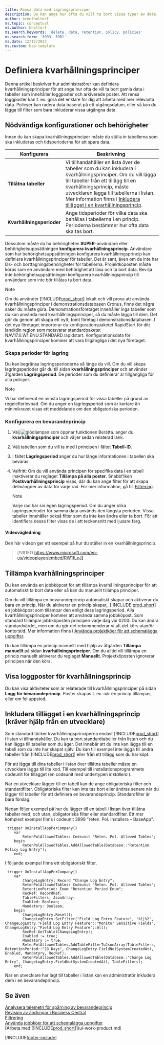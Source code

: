 ```yaml
---
title: Rensa data med lagringsprinciper
description: Du kan ange hur ofta du vill ta bort vissa typer av data.
author: brentholtorf
ms.topic: conceptual
ms.author: bholtorf
ms.search.keywords: 'delete, data, retention, policy, policies'
ms.search.form: '3903, 3901'
ms.date: 12/15/2023
ms.custom: bap-template
---
```

# Definiera kvarhållningsprinciper

Denna artikel beskriver hur administratörer kan definiera kvarhållningsprinciper för att ange hur ofta de vill ta bort gamla data i tabeller som innehåller loggposter och arkiverade poster. Att rensa loggposter kan t. ex. göra det enklare för dig att arbeta med mer relevanta data. Policyer kan radera data baserat på ett utgångsdatum, eller så kan du lägga till filter som bara inkluderar vissa utgångna data.

## Nödvändiga konfigurationer och behörigheter

Innan du kan skapa kvarhållningsprinciper måste du ställa in tabellerna som ska inkluderas och tidsperioderna för att spara data.

|Konfigurera  |Beskrivning  |
|---------|---------|
|**Tillåtna tabeller**     |Vi tillhandahåller en lista över de tabeller som du kan inkludera i kvarhållningsprinciper. Om du vill lägga till tabeller från ett tillägg till en kvarhållningsprincip, måste utvecklaren lägga till tabellerna i listan. Mer information finns i [Inkludera tillägget i en kvarhållningsprincip](admin-data-retention-policies.md#include-your-extension-in-a-retention-policy-requires-help-from-a-developer).          |
|**Kvarhållningsperioder**     |Ange tidsperioder för vilka data ska behållas i tabellerna i en princip. Perioderna bestämmer hur ofta data ska tas bort.         |

Dessutom måste du ha behörigheten **SUPER**-användare eller behörighetsuppsättningen **konfigurera kvarhållningsprincip**. Användare som har behörighetsuppsättningen konfigurera kvarhållningsprincip kan definiera kvarhållningsprinciper för tabeller. Det är sant, även om de inte har läs- och borttagningsbehörigheter för tabellerna. Projektköposten måste köras som en användare med behörighet att läsa och ta bort data. Bevilja inte behörighetsuppsättningen konfigurera kvarhållningsprincip till användare som inte bör tillåtas ta bort data.

> [!NOTE]
> Om du använder [!INCLUDE[prod_short](includes/prod_short.md)] lokalt och vill prova att använda kvarhållningsprinciper i demonstrationsdatabasen Cronus, finns det några saker du måste göra. Demonstrationsföretaget innehåller inga tabeller som du kan använda med kvarhållningsprinciper, så du måste lägga till dem. Det gör du genom att skapa ett nytt, tomt företag i demonstrationsdatabasen. I det nya företaget importerar du konfigurationspaketet RapidStart för ditt land/din region som motsvarar standardpaketet NAV17.0.W1.ENU.STANDARD.rapidstart. Konfigurationsdata för kvarhållningsprinciper kommer att vara tillgängliga i det nya företaget.

### Skapa perioder för lagring

Du kan begränsa lagringsperioderna så länge du vill. Om du vill skapa lagringsperioder går du till sidan **kvarhållningsprinciper** och använder åtgärden **Lagringsperiod**. De perioder som du definierar är tillgängliga för alla policyer.

> [!NOTE]
> Vi har definierat en minsta lagringsperiod för vissa tabeller på grund av regelefterlevnad. Om du anger en lagringsperiod som är kortare än minimikravet visas ett meddelande om den obligatoriska perioden.

### Konfigurera en bevarandeprincip

1. Välj ![glödlampan som öppnar funktionen Berätta.](media/ui-search/search_small.png "Berätta för mig vad du vill göra") anger du **kvarhållningsprinciper** och väljer sedan relaterad länk.
2. Välj tabellen som du vill ta med i principen i fältet **Tabell-ID**.
3. I fältet **Lagringsperiod** anger du hur länge informationen i tabellen ska bevaras.
4. Valfritt: Om du vill använda principen för specifika data i en tabell inaktiverar du reglaget **Tillämpa på alla poster**. Snabbfliken **Postkvarhållningsprincip** visas, där du kan ange filter för att skapa delmängder av data för varje rad. För mer information, gå till [Filtrering](ui-enter-criteria-filters.md#filtering).

   > [!NOTE]
   > Varje rad har sin egen lagringsperiod. Om du anger olika lagringsperioder för samma data används den längsta perioden. Vissa tabeller innehåller också filter som du inte kan ändra eller ta bort. För att identifiera dessa filter visas de i ett teckensnitt med ljusare färg.

#### Videovägledning

Den här videon ger ett exempel på hur du ställer in en kvarhållningsprincip.

>[!VIDEO https://www.microsoft.com/en-us/videoplayer/embed/RW1fLeJ]

## Tillämpa kvarhållningsprinciper

Du kan använda en jobbköpost för att tillämpa kvarhållningsprinciper för att automatiskt ta bort data eller så kan du manuellt tillämpa principer.

Om du vill tillämpa en bevarandeprincip automatiskt skapar och aktiverar du bara en princip. När du aktiverar en princip skapar,, [!INCLUDE [prod_short](includes/prod_short.md)] en jobbköpost som tillämpar den enligt dess lagringsperiod. Alla kvarhållningsprinciper kommer att använda samma jobbköpost. Som standard tillämpar jobbköposten principen varje dag vid 0200. Du kan ändra standardvärdet, men om du gör det rekommenderar vi att det körs utanför kontorstid. Mer information finns i [Använda projektköer för att schemalägga uppgifter](admin-job-queues-schedule-tasks.md). 

Du kan tillämpa en princip manuellt med hjälp av åtgärden **Tillämpa manuellt** på sidan **kvarhållningsprinciper**. Om du alltid vill tillämpa en princip manuellt aktiverar du reglaget **Manuellt**. Projektköposten ignorerar principen när den körs.

## Visa loggposter för kvarhållningsprincip

Du kan visa aktiviteter som är relaterade till kvarhållningsprinciper på sidan **Logg för bevarandeprincip**. Poster skapas t. ex. när en princip tillämpas, eller om fel uppstod.

## Inkludera tillägget i en kvarhållningsprincip (kräver hjälp från en utvecklare)

Som standard täcker kvarhållningsprinciperna endast [!INCLUDE[prod_short](includes/prod_short.md)] i listan vi tillhandahåller. Du kan ta bort standardtabeller från listan och du kan lägga till tabeller som du äger. Det innebär att du inte kan lägga till en tabell som du inte har skapat själv. Du kan till exempel inte lägga till andra tabeller från [!INCLUDE[prod_short](includes/prod_short.md)] eller från ett tillägg som du har köpt.

För att lägga till dina tabeller i listan över tillåtna tabeller måste en utvecklare lägga till lite kod. Till exempel till installationsprogrammets codeunit för tillägget (en codeunit med undertypen *installera* ).

När en utvecklare lägger till en tabell kan de ange obligatoriska filter och standardfilter. Obligatoriska filter kan inte tas bort eller ändras senare när du lägger till tabeller för att definiera en bevarandeprincip. Standardfilter är bara förslag.

Nedan följer exempel på hur du lägger till en tabell i listan över tillåtna tabeller med, och utan, obligatoriska filter eller standardfilter. Ett mer komplext exempel finns i codeunit 3999 "reten. Pol. Installera – BaseApp".

```al
 trigger OnInstallAppPerCompany()
    var
        RetenPolAllowedTables: Codeunit "Reten. Pol. Allowed Tables";
    begin
        RetenPolAllowedTables.AddAllowedTable(Database::"Retention Policy Log Entry");
    end;
```

I följande exempel finns ett obligatoriskt filter.

```al
 trigger OnInstallAppPerCompany()
    var
        ChangeLogEntry: Record "Change Log Entry";
        RetenPolAllowedTables: Codeunit "Reten. Pol. Allowed Tables";
        RetentionPeriod: Enum "Retention Period Enum";
        RecRef: RecordRef;
        TableFilters: JsonArray;
        Enabled: Boolean;
        Mandatory: Boolean;
    begin
        ChangeLogEntry.Reset();
        ChangeLogEntry.SetFilter("Field Log Entry Feature", '%1|%2', ChangeLogEntry."Field Log Entry Feature"::"Monitor Sensitive Fields", ChangeLogEntry."Field Log Entry Feature"::All);
        RecRef.GetTable(ChangeLogEntry);
        Enabled := true;
        Mandatory := true;
        RetenPolAllowedTables.AddTableFilterToJsonArray(TableFilters, RetentionPeriod::"28 Days", ChangeLogEntry.FieldNo(SystemCreatedAt), Enabled, Mandatory, RecRef);
        RetenPolAllowedTables.AddAllowedTable(Database::"Change Log Entry", ChangeLogEntry.FieldNo(SystemCreatedAt), TableFilters);
    end;
```

När en utvecklare har lagt till tabeller i listan kan en administratör inkludera dem i en bevarandeprincip. 

## Se även

[Analysera telemetri för spårning av bevarandeprincip](/dynamics365/business-central/dev-itpro/administration/telemetry-retention-policy-trace)  
[Revision av ändringar i Business Central](across-log-changes.md)  
[Filtrering](ui-enter-criteria-filters.md#filtering)  
[Använda jobbköer för att schemalägga uppgifter](admin-job-queues-schedule-tasks.md)  
[Arbeta med [!INCLUDE[prod_short](includes/prod_short.md)]](ui-work-product.md)  

[!INCLUDE[footer-include](includes/footer-banner.md)]